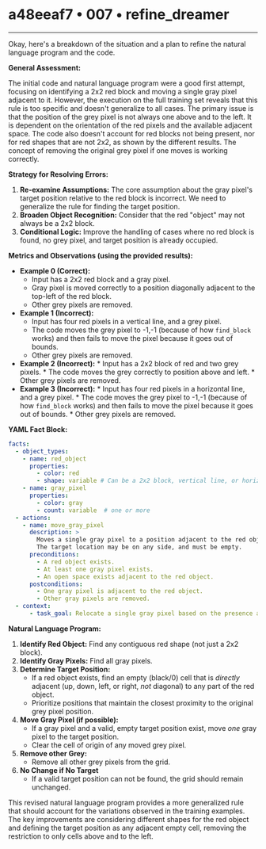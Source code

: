 # a48eeaf7 • 007 • refine_dreamer

---
Okay, here's a breakdown of the situation and a plan to refine the natural language program and the code.

**General Assessment:**

The initial code and natural language program were a good first attempt, focusing on identifying a 2x2 red block and moving a single gray pixel adjacent to it. However, the execution on the full training set reveals that this rule is too specific and doesn't generalize to all cases. The primary issue is that the position of the grey pixel is not always one above and to the left. It is dependent on the orientation of the red pixels and the available adjacent space. The code also doesn't account for red blocks not being present, nor for red shapes that are not 2x2, as shown by the different results. The concept of removing the original grey pixel if one moves is working correctly.

**Strategy for Resolving Errors:**

1.  **Re-examine Assumptions:** The core assumption about the gray pixel's target position relative to the red block is incorrect. We need to generalize the rule for finding the target position.
2.  **Broaden Object Recognition:** Consider that the red "object" may not always be a 2x2 block.
3.  **Conditional Logic:** Improve the handling of cases where no red block is found, no grey pixel, and target position is already occupied.

**Metrics and Observations (using the provided results):**

*   **Example 0 (Correct):**
    *   Input has a 2x2 red block and a gray pixel.
    *   Gray pixel is moved correctly to a position diagonally adjacent to the top-left of the red block.
    *   Other grey pixels are removed.
*   **Example 1 (Incorrect):**
    *   Input has four red pixels in a vertical line, and a grey pixel.
    *   The code moves the grey pixel to -1,-1 (because of how `find_block` works) and then fails to move the pixel because it goes out of bounds.
    *   Other grey pixels are removed.
*    **Example 2 (Incorrect):**
    *  Input has a 2x2 block of red and two grey pixels.
    *  The code moves the grey correctly to position above and left.
    *   Other grey pixels are removed.
*    **Example 3 (Incorrect):**
    * Input has four red pixels in a horizontal line, and a grey pixel.
    *   The code moves the grey pixel to -1,-1 (because of how `find_block` works) and then fails to move the pixel because it goes out of bounds.
    *   Other grey pixels are removed.

**YAML Fact Block:**

```yaml
facts:
  - object_types:
    - name: red_object
      properties:
        - color: red
        - shape: variable # Can be a 2x2 block, vertical line, or horizontal line.
    - name: gray_pixel
      properties:
        - color: gray
        - count: variable  # one or more
  - actions:
    - name: move_gray_pixel
      description: >
        Moves a single gray pixel to a position adjacent to the red object.
        The target location may be on any side, and must be empty.
      preconditions:
        - A red object exists.
        - At least one gray pixel exists.
        - An open space exists adjacent to the red object.
      postconditions:
        - One gray pixel is adjacent to the red object.
        - Other gray pixels are removed.
  - context:
      - task_goal: Relocate a single gray pixel based on the presence and shape of a red object.
```

**Natural Language Program:**

1.  **Identify Red Object:** Find any contiguous red shape (not just a 2x2 block).
2.  **Identify Gray Pixels:** Find all gray pixels.
3.  **Determine Target Position:**
    *   If a red object exists, find an empty (black/0) cell that is *directly* adjacent (up, down, left, or right, *not* diagonal) to any part of the red object.
    *   Prioritize positions that maintain the closest proximity to the original grey pixel position.
4.  **Move Gray Pixel (if possible):**
    *   If a gray pixel and a valid, empty target position exist, move *one* gray pixel to the target position.
    *   Clear the cell of origin of any moved grey pixel.
5.  **Remove other Grey:**
    *   Remove all other grey pixels from the grid.
6. **No Change if No Target**
    *  If a valid target position can not be found, the grid should remain unchanged.

This revised natural language program provides a more generalized rule that should account for the variations observed in the training examples. The key improvements are considering different shapes for the red object and defining the target position as any adjacent empty cell, removing the restriction to only cells above and to the left.

